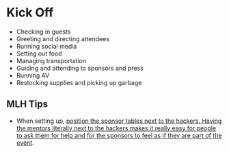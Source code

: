 # Kick Off

* Checking in guests
* Greeting and directing attendees
* Running social media
* Setting out food
* Managing transportation
* Guiding and attending to sponsors and press
* Running AV
* Restocking supplies and picking up garbage

## MLH Tips

* When setting up, [position the sponsor tables next to the hackers. Having the mentors literally next to the hackers makes it really easy for people to ask them for help and for the sponsors to feel as if they are part of the event](http://news.mlh.io/how-to-throw-an-epic-hackathon-07-07-2014).

